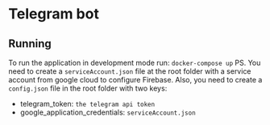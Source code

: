 # Telegram bot

## Running
To run the application in development mode run:
  ```docker-compose up```
PS. 
You need to create a `serviceAccount.json` file at the root folder with a service account from google cloud to configure Firebase.
Also, you need to create a `config.json` file in the root folder with two keys:
- telegram_token: `the telegram api token`
- google_application_credentials: `serviceAccount.json`